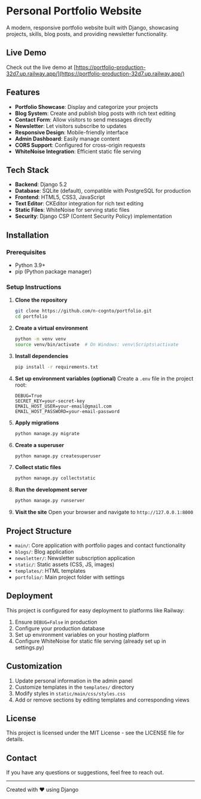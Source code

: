 # Personal Portfolio Website

A modern, responsive portfolio website built with Django, showcasing projects, skills, blog posts, and providing newsletter functionality.

## Live Demo

Check out the live demo at [https://portfolio-production-32d7.up.railway.app/](https://portfolio-production-32d7.up.railway.app/)

## Features

- **Portfolio Showcase**: Display and categorize your projects
- **Blog System**: Create and publish blog posts with rich text editing
- **Contact Form**: Allow visitors to send messages directly
- **Newsletter**: Let visitors subscribe to updates
- **Responsive Design**: Mobile-friendly interface
- **Admin Dashboard**: Easily manage content
- **CORS Support**: Configured for cross-origin requests
- **WhiteNoise Integration**: Efficient static file serving

## Tech Stack

- **Backend**: Django 5.2
- **Database**: SQLite (default), compatible with PostgreSQL for production
- **Frontend**: HTML5, CSS3, JavaScript
- **Text Editor**: CKEditor integration for rich text editing
- **Static Files**: WhiteNoise for serving static files
- **Security**: Django CSP (Content Security Policy) implementation

## Installation

### Prerequisites

- Python 3.9+
- pip (Python package manager)

### Setup Instructions

1. **Clone the repository**
   ```bash
   git clone https://github.com/n-cognto/portfolio.git
   cd portfolio
   ```

2. **Create a virtual environment**
   ```bash
   python -m venv venv
   source venv/bin/activate  # On Windows: venv\Scripts\activate
   ```

3. **Install dependencies**
   ```bash
   pip install -r requirements.txt
   ```

4. **Set up environment variables (optional)**
   Create a `.env` file in the project root:
   ```
   DEBUG=True
   SECRET_KEY=your-secret-key
   EMAIL_HOST_USER=your-email@gmail.com
   EMAIL_HOST_PASSWORD=your-email-password
   ```

5. **Apply migrations**
   ```bash
   python manage.py migrate
   ```

6. **Create a superuser**
   ```bash
   python manage.py createsuperuser
   ```

7. **Collect static files**
   ```bash
   python manage.py collectstatic
   ```

8. **Run the development server**
   ```bash
   python manage.py runserver
   ```

9. **Visit the site**
   Open your browser and navigate to `http://127.0.0.1:8000`

## Project Structure

- `main/`: Core application with portfolio pages and contact functionality
- `blogs/`: Blog application
- `newsletter/`: Newsletter subscription application
- `static/`: Static assets (CSS, JS, images)
- `templates/`: HTML templates
- `portfolio/`: Main project folder with settings

## Deployment

This project is configured for easy deployment to platforms like Railway:

1. Ensure `DEBUG=False` in production
2. Configure your production database
3. Set up environment variables on your hosting platform
4. Configure WhiteNoise for static file serving (already set up in settings.py)

## Customization

1. Update personal information in the admin panel
2. Customize templates in the `templates/` directory
3. Modify styles in `static/main/css/styles.css`
4. Add or remove sections by editing templates and corresponding views

## License

This project is licensed under the MIT License - see the LICENSE file for details.

## Contact

If you have any questions or suggestions, feel free to reach out.

---

Created with ❤️ using Django
